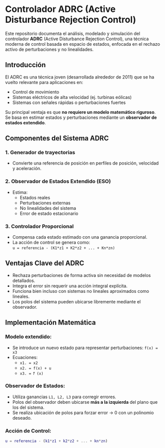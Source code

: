 # Controlador ADRC (Active Disturbance Rejection Control)

Este repositorio documenta el análisis, modelado y simulación del controlador **ADRC** (Active Disturbance Rejection Control), una técnica moderna de control basada en espacio de estados, enfocada en el rechazo activo de perturbaciones y no linealidades.

## Introducción

El ADRC es una técnica joven (desarrollada alrededor de 2011) que se ha vuelto relevante para aplicaciones en:

- Control de movimiento
- Sistemas eléctricos de alta velocidad (ej. turbinas eólicas)
- Sistemas con señales rápidas o perturbaciones fuertes

Su principal ventaja es que **no requiere un modelo matemático riguroso**. Se basa en estimar estados y perturbaciones mediante un **observador de estados extendido**.

## Componentes del Sistema ADRC

### 1. Generador de trayectorias
- Convierte una referencia de posición en perfiles de posición, velocidad y aceleración.

### 2. Observador de Estados Extendido (ESO)
- Estima:
  - Estados reales
  - Perturbaciones externas
  - No linealidades del sistema
  - Error de estado estacionario

### 3. Controlador Proporcional
- Compensa cada estado estimado con una ganancia proporcional.
- La acción de control se genera como:  
  `u = referencia - (K1*z1 + K2*z2 + ... + Kn*zn)`

##  Ventajas Clave del ADRC

- Rechaza perturbaciones de forma activa sin necesidad de modelos detallados.
- Integra el error sin requerir una acción integral explícita.
- Funciona bien incluso con sistemas no lineales aproximados como lineales.
- Los polos del sistema pueden ubicarse libremente mediante el observador.

## Implementación Matemática

### Modelo extendido:

- Se introduce un nuevo estado para representar perturbaciones: `f(x) = x3`
- Ecuaciones:
  - `x1. = x2`
  - `x2. = f(x) + u`
  - `x3. = 𝑓̂ (x)`

### Observador de Estados:

- Utiliza ganancias `L1, L2, L3` para corregir errores.
- Polos del observador deben ubicarse **más a la izquierda** del plano que los del sistema.
- Se realiza ubicación de polos para forzar error → 0 con un polinomio deseado.

### Acción de Control:

```matlab
u = referencia - (k1*z1 + k2*z2 + ... + kn*zn)
